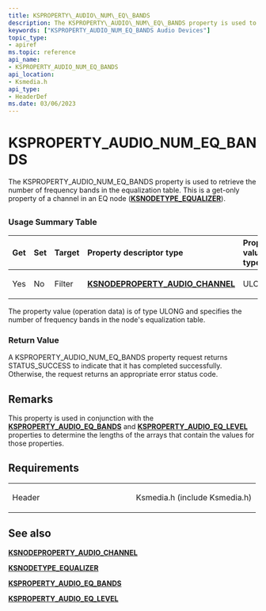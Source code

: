 ```yaml
---
title: KSPROPERTY\_AUDIO\_NUM\_EQ\_BANDS
description: The KSPROPERTY\_AUDIO\_NUM\_EQ\_BANDS property is used to retrieve the number of frequency bands in the equalization table. This is a get-only property of a channel in an EQ node (KSNODETYPE\_EQUALIZER).
keywords: ["KSPROPERTY_AUDIO_NUM_EQ_BANDS Audio Devices"]
topic_type:
- apiref
ms.topic: reference
api_name:
- KSPROPERTY_AUDIO_NUM_EQ_BANDS
api_location:
- Ksmedia.h
api_type:
- HeaderDef
ms.date: 03/06/2023
---
```



# KSPROPERTY\_AUDIO\_NUM\_EQ\_BANDS


The KSPROPERTY\_AUDIO\_NUM\_EQ\_BANDS property is used to retrieve the number of frequency bands in the equalization table. This is a get-only property of a channel in an EQ node ([**KSNODETYPE\_EQUALIZER**](ksnodetype-equalizer.md)).

## <span id="ddk_ksproperty_audio_num_eq_bands_ks"></span><span id="DDK_KSPROPERTY_AUDIO_NUM_EQ_BANDS_KS"></span>


### <span id="Usage_Summary_Table"></span><span id="usage_summary_table"></span><span id="USAGE_SUMMARY_TABLE"></span>Usage Summary Table

<table>
<colgroup>
<col width="20%" />
<col width="20%" />
<col width="20%" />
<col width="20%" />
<col width="20%" />
</colgroup>
<thead>
<tr class="header">
<th align="left">Get</th>
<th align="left">Set</th>
<th align="left">Target</th>
<th align="left">Property descriptor type</th>
<th align="left">Property value type</th>
</tr>
</thead>
<tbody>
<tr class="odd">
<td align="left"><p>Yes</p></td>
<td align="left"><p>No</p></td>
<td align="left"><p>Filter</p></td>
<td align="left"><a href="/windows-hardware/drivers/ddi/ksmedia/ns-ksmedia-ksnodeproperty_audio_channel" data-raw-source="[&lt;strong&gt;KSNODEPROPERTY_AUDIO_CHANNEL&lt;/strong&gt;](/windows-hardware/drivers/ddi/ksmedia/ns-ksmedia-ksnodeproperty_audio_channel)"><strong>KSNODEPROPERTY_AUDIO_CHANNEL</strong></a></td>
<td align="left"><p>ULONG</p></td>
</tr>
</tbody>
</table>

 

The property value (operation data) is of type ULONG and specifies the number of frequency bands in the node's equalization table.

### <span id="Return_Value"></span><span id="return_value"></span><span id="RETURN_VALUE"></span>Return Value

A KSPROPERTY\_AUDIO\_NUM\_EQ\_BANDS property request returns STATUS\_SUCCESS to indicate that it has completed successfully. Otherwise, the request returns an appropriate error status code.

## Remarks

This property is used in conjunction with the [**KSPROPERTY\_AUDIO\_EQ\_BANDS**](ksproperty-audio-eq-bands.md) and [**KSPROPERTY\_AUDIO\_EQ\_LEVEL**](ksproperty-audio-eq-level.md) properties to determine the lengths of the arrays that contain the values for those properties.

## Requirements

<table>
<colgroup>
<col width="50%" />
<col width="50%" />
</colgroup>
<tbody>
<tr class="odd">
<td align="left"><p>Header</p></td>
<td align="left">Ksmedia.h (include Ksmedia.h)</td>
</tr>
</tbody>
</table>

## <span id="see_also"></span>See also


[**KSNODEPROPERTY\_AUDIO\_CHANNEL**](/windows-hardware/drivers/ddi/ksmedia/ns-ksmedia-ksnodeproperty_audio_channel)

[**KSNODETYPE\_EQUALIZER**](ksnodetype-equalizer.md)

[**KSPROPERTY\_AUDIO\_EQ\_BANDS**](ksproperty-audio-eq-bands.md)

[**KSPROPERTY\_AUDIO\_EQ\_LEVEL**](ksproperty-audio-eq-level.md)

